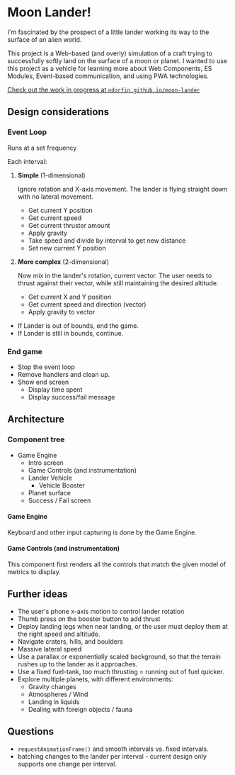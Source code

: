 # Moon Lander!

I'm fascinated by the prospect of a little lander working its way to the surface of an alien world.

This project is a Web-based (and overly) simulation of a craft trying to successfully softly land on the surface of a moon or planet.
I wanted to use this project as a vehicle for learning more about Web Components, ES Modules, Event-based communication, and using PWA technologies.

[Check out the work in progress at `ndorfin.github.io/moon-lander`](https://ndorfin.github.io/moon-lander/)

## Design considerations

### Event Loop

Runs at a set frequency

Each interval:

1. **Simple** (1-dimensional)

	Ignore rotation and X-axis movement. The lander is flying straight down with no lateral movement.

	- Get current Y position
	- Get current speed
	- Get current thruster amount
	- Apply gravity
	- Take speed and divide by interval to get new distance
	- Set new current Y position

2. **More complex** (2-dimensional)

	Now mix in the lander's rotation, current vector. The user needs to thrust against their vector, while still maintaining the desired altitude.

	- Get current X and Y position
	- Get current speed and direction (vector)
	- Apply gravity to vector

- If Lander is out of bounds, end the game.
- If Lander is still in bounds, continue.

### End game

- Stop the event loop
- Remove handlers and clean up.
- Show end screen
	- Display time spent
	- Display success/fail message

## Architecture

### Component tree

- Game Engine
	- Intro screen
	- Game Controls (and instrumentation)
	- Lander Vehicle
		- Vehicle Booster
	- Planet surface
	- Success / Fail screen

#### Game Engine

Keyboard and other input capturing is done by the Game Engine. 

#### Game Controls (and instrumentation)

This component first renders all the controls that match the given model of metrics to display.

## Further ideas

- The user's phone x-axis motion to control lander rotation
- Thumb press on the booster button to add thrust
- Deploy landing legs when near landing, or the user must deploy them at the right speed and altitude.
- Navigate craters, hills, and boulders
- Massive lateral speed
- Use a parallax or exponentially scaled background, so that the terrain rushes up to the lander as it approaches.
- Use a fixed fuel-tank, too much thrusting = running out of fuel quicker.
- Explore multiple planets, with different environments:
  - Gravity changes
  - Atmospheres / Wind
  - Landing in liquids
  - Dealing with foreign objects / fauna

## Questions

- `requestAnimationFrame()` and smooth intervals vs. fixed intervals.
- batching changes to the lander per interval - current design only supports one change per interval.